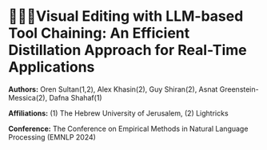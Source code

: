 # **🎥🔗🔧Visual Editing with LLM-based Tool Chaining: An Efficient Distillation Approach for Real-Time Applications**

**Authors:** Oren Sultan(1,2), Alex Khasin(2), Guy Shiran(2), Asnat Greenstein-Messica(2), Dafna Shahaf(1)

**Affiliations:** (1) The Hebrew University of Jerusalem, (2) Lightricks

**Conference:** The Conference on Empirical Methods in Natural Language Processing (EMNLP 2024)
